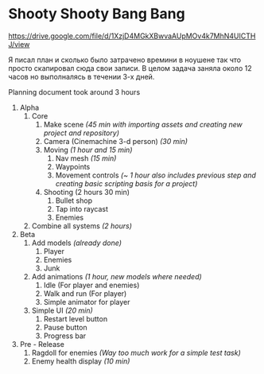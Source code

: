 # Shooty Shooty Bang Bang
 
https://drive.google.com/file/d/1XzjD4MGkXBwvaAUpMOv4k7MhN4UICTHJ/view

Я писал план и сколько было затрачено времини в ноушене так что просто скапировал сюда свои записи. В целом задача заняла около 12 часов но выполналясь в течении 3-х дней.

Planning document took around 3 hours
1. Alpha
    1. Core
        1. Make scene *(45 min with importing assets and creating new project and repository)*
        2. Camera (Cinemachine 3-d person) *(30 min)*
        3. Moving *(1 hour and 15 min)*
            1. Nav mesh *(15 min)*
            2. Waypoints 
            3. Movement controls *(~ 1 hour also includes previous step and creating basic scripting basis for a project)*
        4. Shooting (2 hours 30 min)
            1. Bullet shop
            2. Tap into raycast
            3. Enemies
    2. Combine all systems *(2 hours)*
2. Beta
    1. Add models *(already done)*
        1. Player
        2. Enemies
        3. Junk
    2. Add animations *(1 hour, new models where needed)*
        1. Idle (For player and enemies)
        2. Walk and run (For player)
        3. Simple animator for player
    3. Simple UI *(20 min)*
        1. Restart level button
        2. Pause button
        3. Progress bar
3. Pre - Release
    1. Ragdoll for enemies *(Way too much work for a simple test task)*
    2. Enemy health display *(10 min)*
